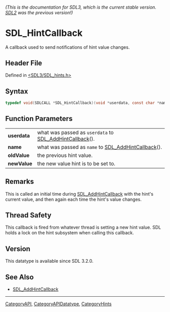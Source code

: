 ###### (This is the documentation for SDL3, which is the current stable version. [SDL2](https://wiki.libsdl.org/SDL2/) was the previous version!)
# SDL_HintCallback

A callback used to send notifications of hint value changes.

## Header File

Defined in [<SDL3/SDL_hints.h>](https://github.com/libsdl-org/SDL/blob/main/include/SDL3/SDL_hints.h)

## Syntax

```c
typedef void(SDLCALL *SDL_HintCallback)(void *userdata, const char *name, const char *oldValue, const char *newValue);
```

## Function Parameters

|              |                                                                                |
| ------------ | ------------------------------------------------------------------------------ |
| **userdata** | what was passed as `userdata` to [SDL_AddHintCallback](SDL_AddHintCallback)(). |
| **name**     | what was passed as `name` to [SDL_AddHintCallback](SDL_AddHintCallback)().     |
| **oldValue** | the previous hint value.                                                       |
| **newValue** | the new value hint is to be set to.                                            |

## Remarks

This is called an initial time during
[SDL_AddHintCallback](SDL_AddHintCallback) with the hint's current value,
and then again each time the hint's value changes.

## Thread Safety

This callback is fired from whatever thread is setting a new hint value.
SDL holds a lock on the hint subsystem when calling this callback.

## Version

This datatype is available since SDL 3.2.0.

## See Also

- [SDL_AddHintCallback](SDL_AddHintCallback)

----
[CategoryAPI](CategoryAPI), [CategoryAPIDatatype](CategoryAPIDatatype), [CategoryHints](CategoryHints)

